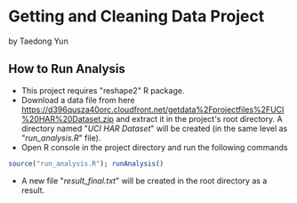 # Getting and Cleaning Data Project

by Taedong Yun

## How to Run Analysis

* This project requires "reshape2" R package.
* Download a data file from here https://d396qusza40orc.cloudfront.net/getdata%2Fprojectfiles%2FUCI%20HAR%20Dataset.zip and extract it in the project's root directory. A directory named "*UCI HAR Dataset*" will be created (in the same level as "*run_analysis.R*" file).
* Open R console in the project directory and run the following commands
```R
source("run_analysis.R"); runAnalysis()
```
* A new file "*result_final.txt*" will be created in the root directory as a result.